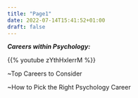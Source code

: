 ```yaml
---
title: "Page1"
date: 2022-07-14T15:41:52+01:00
draft: false
---
```

*__Careers within Psychology:__*

{{% youtube zYthHxlerrM %}}

 ~Top Careers to Consider

 ~How to Pick the Right Psychology Career